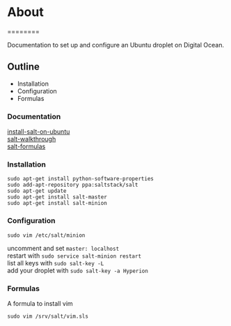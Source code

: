 # About
========

Documentation to set up and configure an Ubuntu droplet on Digital Ocean.

## Outline

  - Installation
  - Configuration
  - Formulas

### Documentation

[install-salt-on-ubuntu](https://www.digitalocean.com/community/tutorials/how-to-install-salt-on-ubuntu-12-04)  
[salt-walkthrough](http://docs.saltstack.com/topics/tutorials/walkthrough.html)  
[salt-formulas](https://www.digitalocean.com/community/tutorials/how-to-create-your-first-salt-formula)  

### Installation

    sudo apt-get install python-software-properties
    sudo add-apt-repository ppa:saltstack/salt
    sudo apt-get update
    sudo apt-get install salt-master
    sudo apt-get install salt-minion

### Configuration

    sudo vim /etc/salt/minion

uncomment and set `master: localhost`  
restart with `sudo service salt-minion restart`  
list all keys with `sudo salt-key -L`  
add your droplet with `sudo salt-key -a Hyperion`

### Formulas
A formula to install vim

    sudo vim /srv/salt/vim.sls
